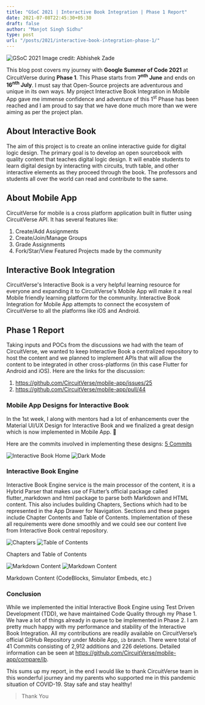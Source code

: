 ```yaml
---
title: "GSoC 2021 | Interactive Book Integration | Phase 1 Report"
date: 2021-07-08T22:45:30+05:30
draft: false
author: "Manjot Singh Sidhu"
type: post
url: "/posts/2021/interactive-book-integration-phase-1/"
---
```

![GSoC 2021](/images/2021/interactive-book-integration-phase1/gsoc_cover_2.png)
Image credit: Abhishek Zade

This blog post covers my journey with **Google Summer of Code 2021** at CircuitVerse during **Phase 1**. This Phase starts from **7<sup>nth</sup> June** and ends on **16<sup>nth</sup> July**. I must say that Open-Source projects are adventurous and unique in its own ways. My project Interactive Book Integration in Mobile App gave me immense confidence and adventure of this 1<sup>st</sup> Phase has been reached and I am proud to say that we have done much more than we were aiming as per the project plan.

## About Interactive Book
The aim of this project is to create an online interactive guide for digital logic design. The primary goal is to develop an open sourcebook with quality content that teaches digital logic design. It will enable students to learn digital design by interacting with circuits, truth table, and other interactive elements as they proceed through the book. The professors and students all over the world can read and contribute to the same.

## About Mobile App
CircuitVerse for mobile is a cross platform application built in flutter using CircuitVerse API. It has several features like:
1. Create/Add Assignments
2. Create/Join/Manage Groups
3. Grade Assignments
4. Fork/Star/View Featured Projects made by the community


## Interactive Book Integration
CircuitVerse's Interactive Book is a very helpful learning resource for everyone and expanding it to CircuitVerse's Mobile App will make it a real Mobile friendly learning platform for the community. Interactive Book Integration for Mobile App attempts to connect the ecosystem of CircuitVerse to all the platforms like iOS and Android.

## Phase 1 Report
Taking inputs and POCs from the discussions we had with the team of CircuitVerse, we wanted to keep Interactive Book a centralized repository to host the content and we planned to implement APIs that will allow the content to be integrated in other cross-platforms (in this case Flutter for Android and iOS). Here are the links for the discussion:
1. https://github.com/CircuitVerse/mobile-app/issues/25
2. https://github.com/CircuitVerse/mobile-app/pull/44

### Mobile App Designs for Interactive Book

In the 1st week, I along with mentors had a lot of enhancements over the Material UI/UX Design for Interactive Book and we finalized a great design which is now implemented in Mobile App. 📱

Here are the commits involved in implementing these designs: [5 Commits](https://github.com/CircuitVerse/mobile-app/compare/ff163cd...c1414a1)

![Interactive Book Home](/images/2021/interactive-book-integration-phase1/ss1.png)
![Dark Mode](/images/2021/interactive-book-integration-phase1/ss3.png)

### Interactive Book Engine
Interactive Book Engine service is the main processor of the content, it is a Hybrid Parser that makes use of Flutter’s official package called flutter_markdown and html package to parse both Markdown and HTML content. This also includes building Chapters, Sections which had to be represented in the App Drawer for Navigation. Sections and these pages include Chapter Contents and Table of Contents. Implementation of these all requirements were done smoothly and we could see our content live from Interactive Book central repository.

![Chapters](/images/2021/interactive-book-integration-phase1/gsoc_chapters.gif)
![Table of Contents](/images/2021/interactive-book-integration-phase1/gsoc_table_of_contents.gif)

Chapters and Table of Contents

![Markdown Content](/images/2021/interactive-book-integration-phase1/gsoc_md_1.jpg)
![Markdown Content](/images/2021/interactive-book-integration-phase1/gsoc_md_2.jpg)

Markdown Content (CodeBlocks, Simulator Embeds, etc.)

### Conclusion
While we implemented the initial Interactive Book Engine using Test Driven Development (TDD), we have maintained Code Quality through my Phase 1. We have a lot of things already in queue to be implemented in Phase 2. I am pretty much happy with my performance and stability of the Interactive Book Integration. All my contributions are readily available on CircuitVerse’s official GitHub Repository under Mobile App, `ib` branch.
There were total of 41 Commits consisting of 2,912 additions and 226 deletions. Detailed information can be seen at https://github.com/CircuitVerse/mobile-app/compare/ib. 

This sums up my report, in the end I would like to thank CircuitVerse team in this wonderful journey and my parents who supported me in this pandemic situation of COVID-19. Stay safe and stay healthy!

> Thank You
